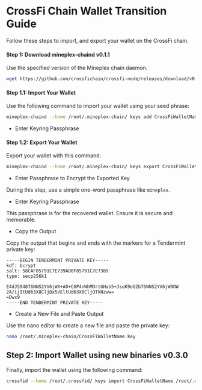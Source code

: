 
# CrossFi Chain Wallet Transition Guide

Follow these steps to import, and export your wallet on the CrossFi chain.

#### Step 1: Download mineplex-chaind v0.1.1

Use the specified version of the Mineplex chain daemon.
```bash
wget https://github.com/crossfichain/crossfi-node/releases/download/v0.1.1/mineplex-2-node._v0.1.1_linux_amd64.tar.gz
```

#### Step 1.1: Import Your Wallet

Use the following command to import your wallet using your seed phrase:

```bash
mineplex-chaind --home /root/.mineplex-chain/ keys add CrossFiWalletName --recover
```
- Enter Keyring Passphrase

#### Step 1.2: Export Your Wallet

Export your wallet with this command:

```bash
mineplex-chaind --home /root/.mineplex-chain/ keys export CrossFiWalletName
```

- Enter Passphrase to Encrypt the Exported Key

During this step, use a simple one-word passphrase like `mineplex`.

- Enter Keyring Passphrase

This passphrase is for the recovered wallet. Ensure it is secure and memorable.

- Copy the Output

Copy the output that begins and ends with the markers for a Tendermint private key:

```
-----BEGIN TENDERMINT PRIVATE KEY-----
kdf: bcrypt
salt: 58CAF85791C7E739AD0F85791C7E7389
type: secp256k1

E4dJ594876NNS2YV6jWX+A0+CGP4nWhMOrtGHab5+JsoK9oG2b76NNS2YV6jW0OW
2A/ijItUd63X8CljQx5VEltUd63X8CljQTkNzww=
=Dwx9
-----END TENDERMINT PRIVATE KEY-----
```
- Create a New File and Paste Output

Use the nano editor to create a new file and paste the private key:

```bash
nano /root/.mineplex-chain/CrossFiWalletName.key
```

## Step 2: Import Wallet using new binaries v0.3.0

Finally, import the wallet using the following command:

```bash
crossfid --home /root/.crossfid/ keys import CrossFiWalletName /root/.mineplex-chain/CrossFiWalletName.key
```
